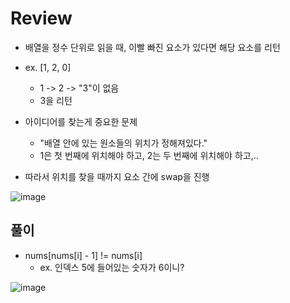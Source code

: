 # Review
- 배열을 정수 단위로 읽을 때, 이빨 빠진 요소가 있다면 해당 요소를 리턴
- ex. [1, 2, 0]
  - 1 -> 2 -> "3"이 없음
  - 3을 리턴
 
- 아이디어를 찾는게 중요한 문제
  - "배열 안에 있는 원소들의 위치가 정해져있다."
  - 1은 첫 번째에 위치해야 하고, 2는 두 번째에 위치해야 하고,..
- 따라서 위치를 찾을 때까지 요소 간에 swap을 진행

![image](https://github.com/eunbileeme/algorithm/assets/103405457/4fb95f2b-c11f-4b0c-8496-be2804e09647)

## 풀이
- nums[nums[i] - 1] != nums[i] 
  - ex. 인덱스 5에 들어있는 숫자가 6이니?

![image](https://github.com/eunbileeme/algorithm/assets/103405457/a667fa80-c934-478d-a48b-2df17fa7900b)
